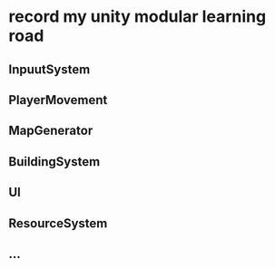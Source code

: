 # record my unity modular learning road
## InpuutSystem
## PlayerMovement
## MapGenerator
## BuildingSystem
## UI
## ResourceSystem
## ...

